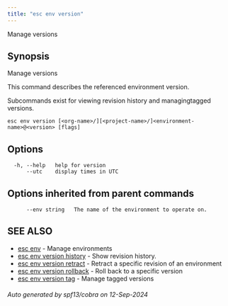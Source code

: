 ```yaml
---
title: "esc env version"
---
```




Manage versions

## Synopsis

Manage versions

This command describes the referenced environment version.

Subcommands exist for viewing revision history and managingtagged versions.

```
esc env version [<org-name>/][<project-name>/]<environment-name>@<version> [flags]
```

## Options

```
  -h, --help   help for version
      --utc    display times in UTC
```

## Options inherited from parent commands

```
      --env string   The name of the environment to operate on.
```

## SEE ALSO

* [esc env](/docs/esc-cli/commands/esc_env/)	 - Manage environments
* [esc env version history](/docs/esc-cli/commands/esc_env_version_history/)	 - Show revision history.
* [esc env version retract](/docs/esc-cli/commands/esc_env_version_retract/)	 - Retract a specific revision of an environment
* [esc env version rollback](/docs/esc-cli/commands/esc_env_version_rollback/)	 - Roll back to a specific version
* [esc env version tag](/docs/esc-cli/commands/esc_env_version_tag/)	 - Manage tagged versions

###### Auto generated by spf13/cobra on 12-Sep-2024
